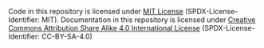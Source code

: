 Code in this repository is licensed under [MIT License](LICENSE-code.txt) (SPDX-License-Identifier: MIT).
Documentation in this repository is licensed under [Creative Commons Attribution Share Alike 4.0 International License](LICENSE-document.txt) (SPDX-License-Identifier: CC-BY-SA-4.0)

